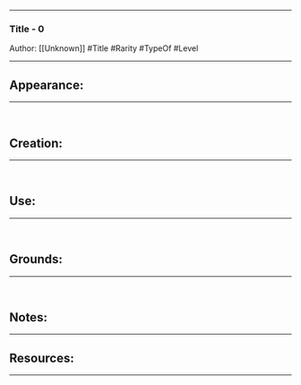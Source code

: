 - - -
### Title - 0
Author: [[Unknown]]
#Title #Rarity  #TypeOf #Level
- - - 

## Appearance:<br>
- - -

<br>

## Creation: <br>
- - -
<br>

## Use:<br>
- - -
<br>

## Grounds:<br>
- - -
<br>

## Notes:<br>
- - - 


## Resources:
- - -
